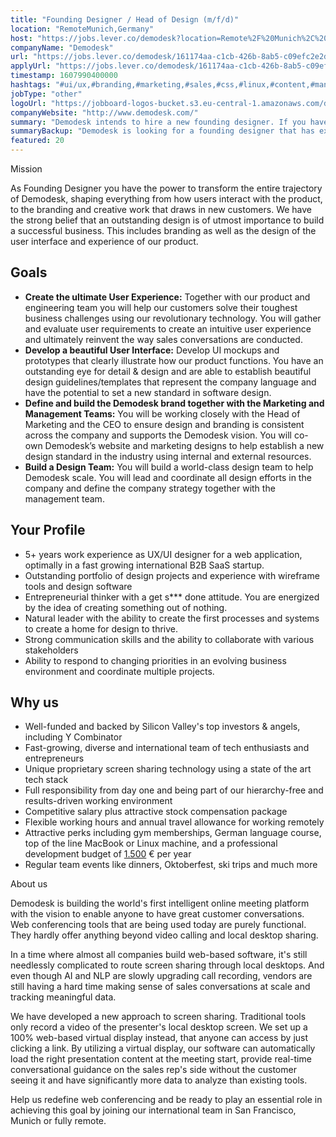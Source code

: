 ```yaml
---
title: "Founding Designer / Head of Design (m/f/d)"
location: "RemoteMunich,Germany"
host: "https://jobs.lever.co/demodesk?location=Remote%2F%20Munich%2C%20Germany"
companyName: "Demodesk"
url: "https://jobs.lever.co/demodesk/161174aa-c1cb-426b-8ab5-c09efc2e2da3"
applyUrl: "https://jobs.lever.co/demodesk/161174aa-c1cb-426b-8ab5-c09efc2e2da3/apply"
timestamp: 1607990400000
hashtags: "#ui/ux,#branding,#marketing,#sales,#css,#linux,#content,#management,#photoshop,#German"
jobType: "other"
logoUrl: "https://jobboard-logos-bucket.s3.eu-central-1.amazonaws.com/demodesk"
companyWebsite: "http://www.demodesk.com/"
summary: "Demodesk intends to hire a new founding designer. If you have 5+ years work experience as UX/UI designer for a web application, optimally in a fast growing international B2B SaaS startup, consider applying."
summaryBackup: "Demodesk is looking for a founding designer that has experience in: #ui/ux, #branding, #marketing."
featured: 20
---
```


Mission

As Founding Designer you have the power to transform the entire trajectory of Demodesk, shaping everything from how users interact with the product, to the branding and creative work that draws in new customers. We have the strong belief that an outstanding design is of utmost importance to build a successful business. This includes branding as well as the design of the user interface and experience of our product.

## Goals

*   **Create the ultimate User Experience:** Together with our product and engineering team you will help our customers solve their toughest business challenges using our revolutionary technology. You will gather and evaluate user requirements to create an intuitive user experience and ultimately reinvent the way sales conversations are conducted.
*   **Develop a beautiful User Interface:** Develop UI mockups and prototypes that clearly illustrate how our product functions. You have an outstanding eye for detail & design and are able to establish beautiful design guidelines/templates that represent the company language and have the potential to set a new standard in software design.
*   **Define and build the Demodesk brand together with the Marketing and Management Teams:** You will be working closely with the Head of Marketing and the CEO to ensure design and branding is consistent across the company and supports the Demodesk vision. You will co-own Demodesk’s website and marketing designs to help establish a new design standard in the industry using internal and external resources. 
*   **Build a Design Team:** You will build a world-class design team to help Demodesk scale. You will lead and coordinate all design efforts in the company and define the company strategy together with the management team.

## Your Profile

*   5+ years work experience as UX/UI designer for a web application, optimally in a fast growing international B2B SaaS startup.
*   Outstanding portfolio of design projects and experience with wireframe tools and design software 
*   Entrepreneurial thinker with a get s\*\*\* done attitude. You are energized by the idea of creating something out of nothing.
*   Natural leader with the ability to create the first processes and systems to create a home for design to thrive.
*   Strong communication skills and the ability to collaborate with various stakeholders
*   Ability to respond to changing priorities in an evolving business environment and coordinate multiple projects.

## Why us

*   Well-funded and backed by Silicon Valley's top investors & angels, including Y Combinator
*   Fast-growing, diverse and international team of tech enthusiasts and entrepreneurs
*   Unique proprietary screen sharing technology using a state of the art tech stack
*   Full responsibility from day one and being part of our hierarchy-free and results-driven working environment
*   Competitive salary plus attractive stock compensation package
*   Flexible working hours and annual travel allowance for working remotely
*   Attractive perks including gym memberships, German language course, top of the line MacBook or Linux machine, and a professional development budget of [1.500](http://1.500) € per year
*   Regular team events like dinners, Oktoberfest, ski trips and much more

About us

Demodesk is building the world's first intelligent online meeting platform with the vision to enable anyone to have great customer conversations. Web conferencing tools that are being used today are purely functional. They hardly offer anything beyond video calling and local desktop sharing.

In a time where almost all companies build web-based software, it's still needlessly complicated to route screen sharing through local desktops. And even though AI and NLP are slowly upgrading call recording, vendors are still having a hard time making sense of sales conversations at scale and tracking meaningful data.

We have developed a new approach to screen sharing. Traditional tools only record a video of the presenter's local desktop screen. We set up a 100% web-based virtual display instead, that anyone can access by just clicking a link. By utilizing a virtual display, our software can automatically load the right presentation content at the meeting start, provide real-time conversational guidance on the sales rep's side without the customer seeing it and have significantly more data to analyze than existing tools.

Help us redefine web conferencing and be ready to play an essential role in achieving this goal by joining our international team in San Francisco, Munich or fully remote.
